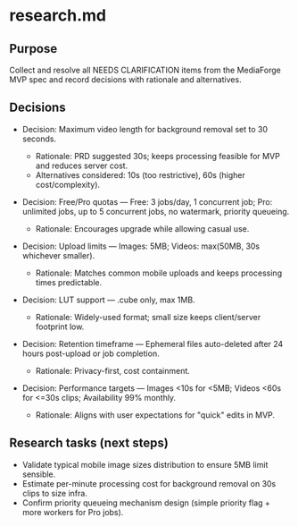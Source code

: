# research.md

## Purpose
Collect and resolve all NEEDS CLARIFICATION items from the MediaForge MVP spec and record decisions with rationale and alternatives.

## Decisions

- Decision: Maximum video length for background removal set to 30 seconds.
  - Rationale: PRD suggested 30s; keeps processing feasible for MVP and reduces server cost.
  - Alternatives considered: 10s (too restrictive), 60s (higher cost/complexity).

- Decision: Free/Pro quotas — Free: 3 jobs/day, 1 concurrent job; Pro: unlimited jobs, up to 5 concurrent jobs, no watermark, priority queueing.
  - Rationale: Encourages upgrade while allowing casual use.

- Decision: Upload limits — Images: 5MB; Videos: max(50MB, 30s whichever smaller).
  - Rationale: Matches common mobile uploads and keeps processing times predictable.

- Decision: LUT support — .cube only, max 1MB.
  - Rationale: Widely-used format; small size keeps client/server footprint low.

- Decision: Retention timeframe — Ephemeral files auto-deleted after 24 hours post-upload or job completion.
  - Rationale: Privacy-first, cost containment.

- Decision: Performance targets — Images <10s for <5MB; Videos <60s for <=30s clips; Availability 99% monthly.
  - Rationale: Aligns with user expectations for "quick" edits in MVP.

## Research tasks (next steps)
- Validate typical mobile image sizes distribution to ensure 5MB limit sensible.
- Estimate per-minute processing cost for background removal on 30s clips to size infra.
- Confirm priority queueing mechanism design (simple priority flag + more workers for Pro jobs).
